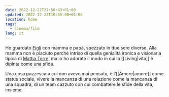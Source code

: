 ```yaml
---
date: 2022-12-22T22:50:43+01:00
updated: 2022-12-24T10:55:00+01:00
location: home
tags:
  - cinema/film
lang: it
---
```

Ho guardato [Figli](https://it.wikipedia.org/wiki/Figli_(film) 'Figli su Wikipedia') con mamma e papà, spezzato in due sere diverse. Alla mamma non è piaciuto perché intriso di quella genialità ironica e visionaria tipica di [Mattia Torre](https://it.wikipedia.org/wiki/Mattia_Torre 'Mattia Torre su Wikipedia'), ma io ho adorato il modo in cui la [[Living|vita]] è dipinta come una sfida.

Una cosa pazzesca a cui non avevo mai pensato, è l’[[Amore|amore]] come status sociale, vivere la mancanza di una relazione come la mancanza di una squadra, di un team cazzuto con cui combattere le sfide della vita, insieme.
